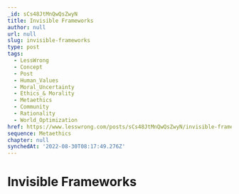 ```yaml
---
_id: sCs48JtMnQwQsZwyN
title: Invisible Frameworks
author: null
url: null
slug: invisible-frameworks
type: post
tags:
  - LessWrong
  - Concept
  - Post
  - Human_Values
  - Moral_Uncertainty
  - Ethics_& Morality
  - Metaethics
  - Community
  - Rationality
  - World_Optimization
href: https://www.lesswrong.com/posts/sCs48JtMnQwQsZwyN/invisible-frameworks
sequence: Metaethics
chapter: null
synchedAt: '2022-08-30T08:17:49.276Z'
---
```


# Invisible Frameworks
